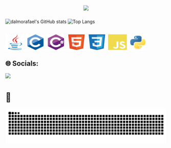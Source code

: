 <h1 align="center">
    <img src="https://readme-typing-svg.herokuapp.com/?font=Righteous&size=35&center=true&vCenter=true&width=500&height=70&duration=3500&lines=Dalmo%20Rafael!;+Estudante%20UJ;+Ciência%20da%20Computação;&color=#0a2345" />
</h1>

![dalmorafael's GitHub stats](https://github-readme-stats.vercel.app/api?username=dalmorafael&show_icons=true&theme=transparent)
![Top Langs](https://github-readme-stats.vercel.app/api/top-langs/?username=dalmorafael&layout=compact&theme=transparent)

<div style="display: inline_block"><br>
  <img align="center" alt="Dalmo-Java" height="50" width="60" src="https://raw.githubusercontent.com/devicons/devicon/master/icons/java/java-original.svg">
  <img align="center" alt="Dalmo-C" height="50" width="60" src="https://raw.githubusercontent.com/devicons/devicon/master/icons/c/c-original.svg">
  <img align="center" alt="Dalmo-C#" height="50" width="60" src="https://raw.githubusercontent.com/devicons/devicon/master/icons/csharp/csharp-original.svg">
  <img align="center" alt="Dalmo-HTML" height="50" width="60" src="https://raw.githubusercontent.com/devicons/devicon/master/icons/html5/html5-original.svg">
  <img align="center" alt="Dalmo-CSS" height="50" width="60" src="https://raw.githubusercontent.com/devicons/devicon/master/icons/css3/css3-original.svg">
  <img align="center" alt="Dalmo-Js" height="50" width="60" src="https://raw.githubusercontent.com/devicons/devicon/master/icons/javascript/javascript-plain.svg">
   <img align="center" alt="Dalmo-Python" height="50" width="60" src="https://raw.githubusercontent.com/devicons/devicon/master/icons/python/python-original.svg">
</div>



## 🌐 Socials:

<div>
  <a href="https://www.linkedin.com/in/dalmo-silva-6a2793219" target="_blank"><img src="https://img.shields.io/badge/-LinkedIn-%230077B5?style=for-the-badge&logo=linkedin&logoColor=white" target="_blank"></a>
</div>

# 🐼
<img src="https://raw.githubusercontent.com/DalmoRafael/dalmorafael/output/snake.svg" alt="Snake animation" />
